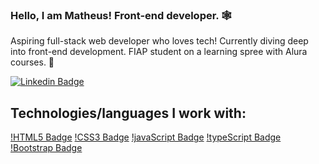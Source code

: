### Hello, I am Matheus! Front-end developer. 🕸️

Aspiring full-stack web developer who loves tech! Currently diving deep into front-end development. FIAP student on a learning spree with Alura courses. 📖

[![Linkedin Badge](https://img.shields.io/badge/-Linkedin!-blue?style=flat-square&logo=Linkedin&logoColor=white&link=https://www.linkedin.com/in/levelupwithbroadus/)](https://www.linkedin.com/in/matheus-ramos1337/)

## Technologies/languages I work with:

[!HTML5 Badge](https://img.shields.io/badge/HTML5-E34F26?style=for-the-badge&logo=html5&logoColor=white)
[!CSS3 Badge](https://img.shields.io/badge/CSS3-1572B6?style=for-the-badge&logo=css3&logoColor=white)
[!javaScript Badge](https://img.shields.io/badge/JavaScript-323330?style=for-the-badge&logo=javascript&logoColor=F7DF1E)
[!typeScript Badge](https://img.shields.io/badge/TypeScript-007ACC?style=for-the-badge&logo=typescript&logoColor=white)
[!Bootstrap Badge](https://img.shields.io/badge/Bootstrap-563D7C?style=for-the-badge&logo=bootstrap&logoColor=white)